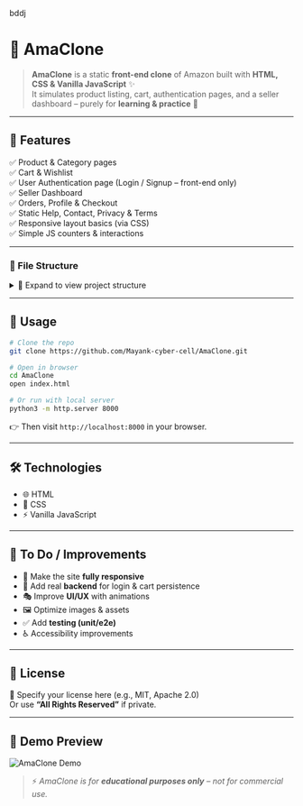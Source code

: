 bddj
# 🛒 AmaClone  

> **AmaClone** is a static **front-end clone** of Amazon built with **HTML, CSS & Vanilla JavaScript** ✨  
It simulates product listing, cart, authentication pages, and a seller dashboard – purely for **learning & practice** 🚀  

---

## 🌟 Features  

✅ Product & Category pages  
✅ Cart & Wishlist  
✅ User Authentication page (Login / Signup – front-end only)  
✅ Seller Dashboard  
✅ Orders, Profile & Checkout  
✅ Static Help, Contact, Privacy & Terms  
✅ Responsive layout basics (via CSS)  
✅ Simple JS counters & interactions  

---

### 📂 File Structure  

<details>
<summary>📁 Expand to view project structure</summary>

```
AmaClone/
├── index.html
├── about.html
├── contact.html
├── help.html
├── privacy.html
├── terms.html
├── product.html
├── category.html
├── checkout.html
├── cart.html
├── wishlist.html
├── orders.html
├── profile.html
├── seller-dashboard.html
├── login.html
├── signup.html
├── admin.html
├── style.css
├── main.js
├── script.js
├── counter.js
└── assets/ (images, fonts, icons)
```
</details>

---

## 🚀 Usage  

```bash
# Clone the repo
git clone https://github.com/Mayank-cyber-cell/AmaClone.git

# Open in browser
cd AmaClone
open index.html

# Or run with local server
python3 -m http.server 8000
```

👉 Then visit `http://localhost:8000` in your browser.  

---

## 🛠️ Technologies  

- 🌐 HTML  
- 🎨 CSS  
- ⚡ Vanilla JavaScript  

---

## 🔮 To Do / Improvements 

- 📱 Make the site **fully responsive**  
- 🔐 Add real **backend** for login & cart persistence  
- 🎭 Improve **UI/UX** with animations  
- 🖼️ Optimize images & assets  
- ✅ Add **testing (unit/e2e)**  
- ♿ Accessibility improvements  

---

## 📜 License  

📝 Specify your license here (e.g., MIT, Apache 2.0)  
Or use **“All Rights Reserved”** if private.  

---

## 🎥 Demo Preview  

![AmaClone Demo](https://media.giphy.com/media/v1.Y2lkPTc5MGI3NjExZzhzY2RpZWZ2aTZqejY1c3ppdGtjbDhlYmRqb2gxM3dydnl6d3E2dyZlcD12MV9naWZzX3NlYXJjaCZjdD1n/26AHONQ79FdWZhAI0/giphy.gif)  

> ⚡ _AmaClone is for **educational purposes only** – not for commercial use._  
